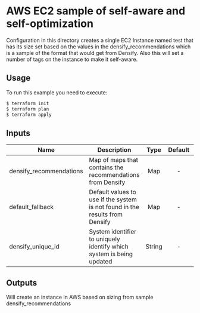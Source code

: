 # AWS EC2 sample of self-aware and self-optimization

Configuration in this directory creates a single EC2 Instance named test that has its size set based on the values in the densify_recommendations which is a sample of the format that would get from Densify. Also this will set a number of tags on the instance to make it self-aware. 

## Usage

To run this example you need to execute:

```bash
$ terraform init
$ terraform plan
$ terraform apply
```

## Inputs

| Name | Description | Type | Default | Required |
|------|-------------|:----:|:-----:|:-----:|
| densify_recommendations | Map of maps that contains the recommendations from Densify | Map | - | Yes |
| default_fallback | Default values to use if the system is not found in the results from Densify | Map | - | Yyes |
| densify_unique_id | System identifier to uniquely identify which system is being updated | String | - | Yes |

## Outputs

Will create an instance in AWS based on sizing from sample densify_recommendations